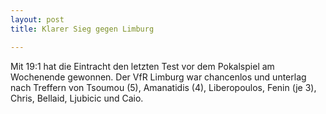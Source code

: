 ```yaml
---
layout: post
title: Klarer Sieg gegen Limburg

---
```


Mit 19:1 hat die Eintracht den letzten Test vor dem Pokalspiel am Wochenende gewonnen. Der VfR Limburg war chancenlos und unterlag nach Treffern von Tsoumou (5), Amanatidis (4), Liberopoulos, Fenin (je 3), Chris, Bellaid, Ljubicic und Caio.


